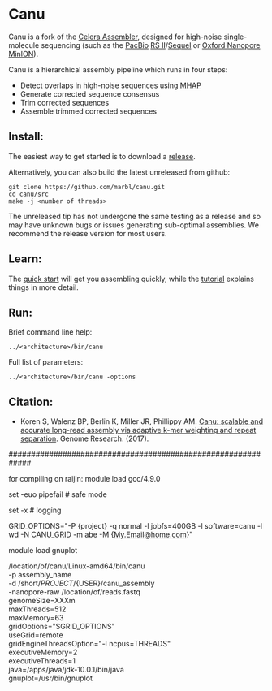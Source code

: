 # Canu

Canu is a fork of the [Celera Assembler](http://wgs-assembler.sourceforge.net/wiki/index.php?title=Main_Page), designed for high-noise single-molecule sequencing (such as the [PacBio](http://www.pacb.com) [RS II](http://www.pacb.com/products-and-services/pacbio-systems/rsii/)/[Sequel](http://www.pacb.com/products-and-services/pacbio-systems/sequel/) or [Oxford Nanopore](https://www.nanoporetech.com/) [MinION](https://nanoporetech.com/products)).

Canu is a hierarchical assembly pipeline which runs in four steps:

* Detect overlaps in high-noise sequences using [MHAP](https://github.com/marbl/MHAP)
* Generate corrected sequence consensus
* Trim corrected sequences
* Assemble trimmed corrected sequences

## Install:

The easiest way to get started is to download a [release](http://github.com/marbl/canu/releases). 

Alternatively, you can also build the latest unreleased from github:

    git clone https://github.com/marbl/canu.git
    cd canu/src
    make -j <number of threads>

The unreleased tip has not undergone the same testing as a release and so may have unknown bugs or issues generating sub-optimal assemblies. We recommend the release version for most users.

## Learn:

The [quick start](http://canu.readthedocs.io/en/latest/quick-start.html) will get you assembling quickly, while the [tutorial](http://canu.readthedocs.io/en/latest/tutorial.html) explains things in more detail.

## Run:

Brief command line help:

    ../<architecture>/bin/canu

Full list of parameters:

    ../<architecture>/bin/canu -options

## Citation:
 - Koren S, Walenz BP, Berlin K, Miller JR, Phillippy AM. [Canu: scalable and accurate long-read assembly via adaptive k-mer weighting and repeat separation](https://doi.org/10.1101/gr.215087.116). Genome Research. (2017).
 
 
 
 
 
 
 
 
#############################################################

for compiling on raijin: module load gcc/4.9.0 


set -euo pipefail # safe mode

set -x # logging

GRID_OPTIONS="-P {project} -q normal -l jobfs=400GB -l software=canu -l wd -N CANU_GRID -m abe -M {My.Email@home.com}"

module load gnuplot

/location/of/canu/Linux-amd64/bin/canu \
        -p assembly_name \
        -d /short/${PROJECT}/${USER}/canu_assembly \
        -nanopore-raw /location/of/reads.fastq \
        genomeSize=XXXm \
        maxThreads=512 \
        maxMemory=63 \
        gridOptions="$GRID_OPTIONS" \
        useGrid=remote \
        gridEngineThreadsOption="-l ncpus=THREADS" \
        executiveMemory=2 \
        executiveThreads=1 \
        java=/apps/java/jdk-10.0.1/bin/java \
        gnuplot=/usr/bin/gnuplot

